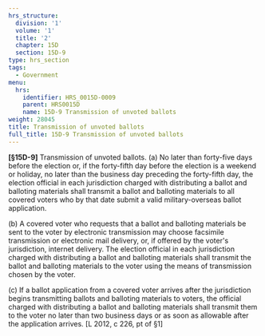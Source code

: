```yaml
---
hrs_structure:
  division: '1'
  volume: '1'
  title: '2'
  chapter: 15D
  section: 15D-9
type: hrs_section
tags:
  - Government
menu:
  hrs:
    identifier: HRS_0015D-0009
    parent: HRS0015D
    name: 15D-9 Transmission of unvoted ballots
weight: 28045
title: Transmission of unvoted ballots
full_title: 15D-9 Transmission of unvoted ballots
---
```

**[§15D-**<a></a><a></a><a></a><a></a><a>**9]**</a> Transmission of unvoted ballots. (a) No later than forty-five days before the election or, if the forty-fifth day before the election is a weekend or holiday, no later than the business day preceding the forty-fifth day, the election official in each jurisdiction charged with distributing a ballot and balloting materials shall transmit a ballot and balloting materials to all covered voters who by that date submit a valid military-overseas ballot application.

(b) A covered voter who requests that a ballot and balloting materials be sent to the voter by electronic transmission may choose facsimile transmission or electronic mail delivery, or, if offered by the voter's jurisdiction, internet delivery. The election official in each jurisdiction charged with distributing a ballot and balloting materials shall transmit the ballot and balloting materials to the voter using the means of transmission chosen by the voter.

(c) If a ballot application from a covered voter arrives after the jurisdiction begins transmitting ballots and balloting materials to voters, the official charged with distributing a ballot and balloting materials shall transmit them to the voter no later than two business days or as soon as allowable after the application arrives. [L 2012, c 226, pt of §1]